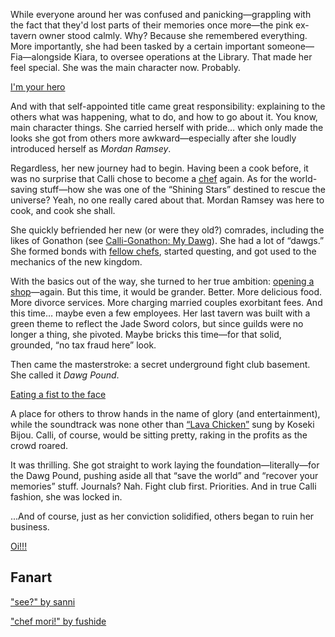 While everyone around her was confused and panicking—grappling with the fact that they'd lost parts of their memories once more—the pink ex-tavern owner stood calmly. Why? Because she remembered everything. More importantly, she had been tasked by a certain important someone—Fia—alongside Kiara, to oversee operations at the Library. That made her feel special. She was the main character now. Probably.

[I'm your hero](#embed:https://www.youtube.com/live/aqhG1kmmkec?si=d-oTxkczcDfoDeMa&t=1009)

And with that self-appointed title came great responsibility: explaining to the others what was happening, what to do, and how to go about it. You know, main character things. She carried herself with pride… which only made the looks she got from others more awkward—especially after she loudly introduced herself as _Mordan Ramsey_.

Regardless, her new journey had to begin. Having been a cook before, it was no surprise that Calli chose to become a [chef](https://www.youtube.com/live/aqhG1kmmkec?si=vJIwAPJzVnd5H6Yo&t=1666) again. As for the world-saving stuff—how she was one of the “Shining Stars” destined to rescue the universe? Yeah, no one really cared about that. Mordan Ramsey was here to cook, and cook she shall.

She quickly befriended her new (or were they old?) comrades, including the likes of Gonathon (see [Calli-Gonathon: My Dawg](#edge:calli-gigi)). She had a lot of “dawgs.” She formed bonds with [fellow chefs](https://www.youtube.com/live/aqhG1kmmkec?si=3GeaCgPBFqQL-cAU&t=3179), started questing, and got used to the mechanics of the new kingdom.

With the basics out of the way, she turned to her true ambition: [opening a shop](https://www.youtube.com/live/aqhG1kmmkec?si=Y4GcVRFhNDwNYn6w&t=4391)—again. But this time, it would be grander. Better. More delicious food. More divorce services. More charging married couples exorbitant fees. And this time… maybe even a few employees. Her last tavern was built with a green theme to reflect the Jade Sword colors, but since guilds were no longer a thing, she pivoted. Maybe bricks this time—for that solid, grounded, “no tax fraud here” look.

Then came the masterstroke: a secret underground fight club basement. She called it _Dawg Pound_.

[Eating a fist to the face](#embed:https://www.youtube.com/live/aqhG1kmmkec?si=7bkRNUPKvlz0tZ7i&t=9404)

A place for others to throw hands in the name of glory (and entertainment), while the soundtrack was none other than [“Lava Chicken”](https://www.youtube.com/live/aqhG1kmmkec?si=xfsHwyAD0T8QPExJ&t=12501) sung by Koseki Bijou. Calli, of course, would be sitting pretty, raking in the profits as the crowd roared.

It was thrilling. She got straight to work laying the foundation—literally—for the Dawg Pound, pushing aside all that “save the world” and “recover your memories” stuff. Journals? Nah. Fight club first. Priorities. And in true Calli fashion, she was locked in.

...And of course, just as her conviction solidified, others began to ruin her business.

[Oi!!!](#embed:https://www.youtube.com/live/aqhG1kmmkec?si=_NKA4AiEGnoMhNqK&t=15668)

## Fanart

["see?" by sanni](https://x.com/sanni44322/status/1921325284067811733)

["chef mori!" by fushide](https://x.com/fushide_/status/1919625900900896785)
